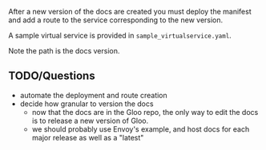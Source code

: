 After a new version of the docs are created you must deploy the manifest and add a route to the service corresponding to the new version.

A sample virtual service is provided in `sample_virtualservice.yaml`.

Note the path is the docs version.


## TODO/Questions
- automate the deployment and route creation
- decide how granular to version the docs
  - now that the docs are in the Gloo repo, the only way to edit the docs is to release a new version of Gloo.
  - we should probably use Envoy's example, and host docs for each major release as well as a "latest"
